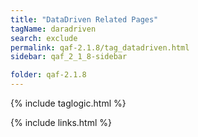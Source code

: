 ```yaml
---
title: "DataDriven Related Pages"
tagName: daradriven
search: exclude
permalink: qaf-2.1.8/tag_datadriven.html
sidebar: qaf_2_1_8-sidebar

folder: qaf-2.1.8
---
```

{% include taglogic.html %}

{% include links.html %}
